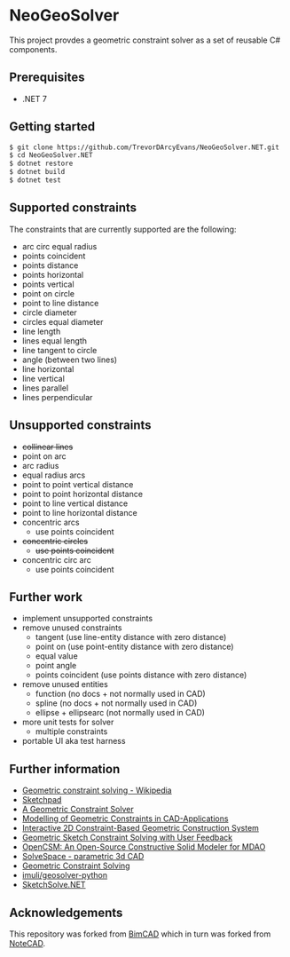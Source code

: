 # NeoGeoSolver

This project provdes a geometric constraint solver as a set of reusable C# components.

## Prerequisites
* .NET 7

## Getting started
```bash
$ git clone https://github.com/TrevorDArcyEvans/NeoGeoSolver.NET.git
$ cd NeoGeoSolver.NET
$ dotnet restore
$ dotnet build
$ dotnet test
```


## Supported constraints

The constraints that are currently supported are the following:
* arc circ equal radius
* points coincident
* points distance
* points horizontal
* points vertical
* point on circle
* point to line distance
* circle diameter
* circles equal diameter
* line length
* lines equal length
* line tangent to circle
* angle (between two lines)
* line horizontal
* line vertical
* lines parallel
* lines perpendicular

## Unsupported constraints
* ~~collinear lines~~
* point on arc
* arc radius
* equal radius arcs
* point to point vertical distance
* point to point horizontal distance
* point to line vertical distance
* point to line horizontal distance
* concentric arcs
  * use points coincident
* ~~concentric circles~~
  * ~~use points coincident~~
* concentric circ arc
  * use points coincident

## Further work
* implement unsupported constraints
* remove unused constraints
  * tangent (use line-entity distance with zero distance)
  * point on (use point-entity distance with zero distance)
  * equal value
  * point angle
  * points coincident (use points distance with zero distance)
* remove unused entities
  * function (no docs + not normally used in CAD)
  * spline (no docs + not normally used in CAD)
  * ellipse + ellipsearc (not normally used in CAD)
* more unit tests for solver
  * multiple constraints
* portable UI aka test harness

## Further information
* [Geometric constraint solving - Wikipedia](https://en.wikipedia.org/wiki/Geometric_constraint_solving)
* [Sketchpad](https://en.wikipedia.org/wiki/Sketchpad)
* [A Geometric Constraint Solver](https://core.ac.uk/download/pdf/4971979.pdf)
* [Modelling of Geometric Constraints in CAD-Applications](https://userpages.uni-koblenz.de/~ros/ModellingGeometricConstraints.pdf)
* [Interactive 2D Constraint-Based Geometric Construction System](http://papers.cumincad.org/data/works/att/41d4.content.pdf)
* [Geometric Sketch Constraint Solving with User Feedback](https://acdl.mit.edu/ESP/Publications/AIAApaper2013-0702.pdf)
* [OpenCSM: An Open-Source Constructive Solid Modeler for MDAO](https://acdl.mit.edu/esp/Publications/AIAApaper2013-0701.pdf)
* [SolveSpace - parametric 3d CAD](https://solvespace.com/index.pl)
* [Geometric Constraint Solving](https://geosolver.sourceforge.net)
* [imuli/geosolver-python](https://github.com/imuli/geosolver-python)
* [SketchSolve.NET](https://github.com/TrevorDArcyEvans/SketchSolve.NET)

## Acknowledgements

This repository was forked from [BimCAD](https://github.com/BimCad-online/BimCADOnline) which
in turn was forked from [NoteCAD](https://github.com/NoteCAD/NoteCAD).
